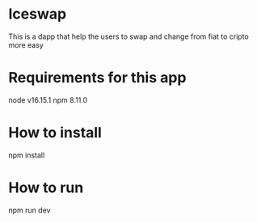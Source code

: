 # Iceswap
This is a dapp that help the users to swap and change from fiat to cripto more easy

# Requirements for this app
node v16.15.1
npm 8.11.0

# How to install
npm install

# How to run
npm run dev